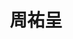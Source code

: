 ---
# Display name 
title: 周祐呈

weight: 3
# Is this the primary user of the site?
superuser: no

# Role/position/tagline
role: 碩士生 
user_groups: ["MS"]

# Organizations/Affiliations to show in About widget
organizations:
- name: 國立陽明交通大學
  url: https://www.nycu.edu.tw/

# Short bio (displayed in user profile at end of posts)
bio: 

# Interests to show in About widget
interests:
 - 計算電磁學
 - 拓樸光子晶體
 - 反向設計

# Education to show in About widget
# Job


---